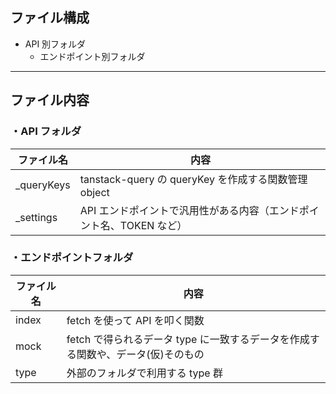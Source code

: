 ## ファイル構成

- API 別フォルダ
  - エンドポイント別フォルダ

---

## ファイル内容

### ・API フォルダ

| ファイル名  | 内容                                                                 |
| ----------- | -------------------------------------------------------------------- |
| \_queryKeys | tanstack-query の queryKey を作成する関数管理 object                 |
| \_settings  | API エンドポイントで汎用性がある内容（エンドポイント名、TOKEN など） |

### ・エンドポイントフォルダ

| ファイル名 | 内容                                                                             |
| ---------- | -------------------------------------------------------------------------------- |
| index      | fetch を使って API を叩く関数　                                                  |
| mock       | fetch で得られるデータ type に一致するデータを作成する関数や、データ(仮)そのもの |
| type       | 外部のフォルダで利用する type 群　                                               |
